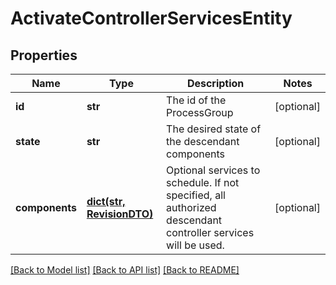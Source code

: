 # ActivateControllerServicesEntity

## Properties
Name | Type | Description | Notes
------------ | ------------- | ------------- | -------------
**id** | **str** | The id of the ProcessGroup | [optional] 
**state** | **str** | The desired state of the descendant components | [optional] 
**components** | [**dict(str, RevisionDTO)**](RevisionDTO.md) | Optional services to schedule. If not specified, all authorized descendant controller services will be used. | [optional] 

[[Back to Model list]](../nifiDocs.md#documentation-for-models) [[Back to API list]](../nifiDocs.md#documentation-for-api-endpoints) [[Back to README]](../nifiDocs.md)


